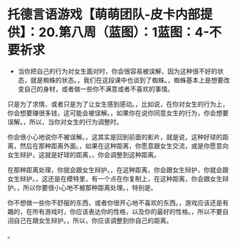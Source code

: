 # 托德言语游戏【萌萌团队-皮卡内部提供】：20.第八周（蓝图）：1蓝图：4-不要祈求

- 当你把自己的行为对女生面对时，你会很容易被误解，因为这种很不好的状态，就是蜘蛛的状态。，我们在这段课中也谈到了蜘蛛。，蜘蛛基本上是想要改变自己的身材，或者做一些你不满意或者不喜欢的事情。

只是为了求情，或者只是为了让女生感到感动。，比如说，在你对女生的行为上，你会想要赚很多钱，这可能会被误解。，如果你在说你同意女生的行为，你会想要误解。，所以，当你对女生的行为调整时。

你会很小心地说你不被误解。，这其实是回到前面的影片，就是说，这种好球的距离，然后在那种距离外面。，如果在这种距离，你愿意跟女生交流，或是你愿意向女生辩护，这就是好球的距离，，你会调整到这种距离。

在那种距离处理，你就会跟女生辩护。，在这种距离，你会跟女生辩护，你就会跟女生辩护。，这还是在模特里，有一个点在你复制上，在这种距离，你会跟女生辩护。，所以你要很小心地不被那种距离处理。，特别是。

你不想做一些你不舒服的东西，或者你很开心地不喜欢的东西。，游戏应该还是有趣的，在所有游戏时，你应该表达你的性格，以及你的最好的性格。，所以不要自诩自己在跟女生辩护。，所以，你应该调整到你自己的距离。

。